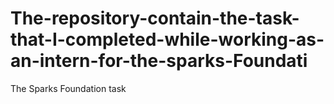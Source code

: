 # The-repository-contain-the-task-that-I-completed-while-working-as-an-intern-for-the-sparks-Foundati
The Sparks Foundation task

